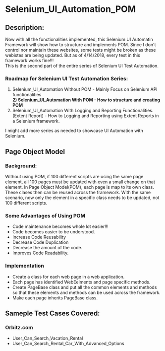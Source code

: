 # Selenium_UI_Automation_POM
## Description:
Now with all the functionalities implemented, this Selenium UI Automatin Framework will show how to structure and implements POM. Since I don't control nor maintain these websites, some tests might be broken as these webistes are being updated. But as of 4/14/2018, every test in this framework works fine!!!  
This is the second part of the entire series of Selenium UI Test Automation.  

### Roadmap for Selenium UI Test Automation Series:
1) Selenium_UI_Automation Without POM - Mainly Focus on Selenium API functionalities      
**2) Selenium_UI_Automation With POM - How to structure and creating POM**   
3) Selenium_UI_Automation With Logging and Reporting Functionalities.(Extent Report) - How to Logging and Reporting using Extent Reports in a Selenium framework.          

I might add more series as needed to showcase UI Automation with Selenium.  

## Page Object Model
### Background:
Without using POM, if 100 different scripts are using the same page element, all 100 pages must be updated with even a small change on  that element. 
In Page Object Model(POM), each page is map to its own class. These clases then can be reused across the framework. 
With the same scenario, now only the element in a specific class needs to be updated, not 100 different scripts.

### Some Advantages of Using POM
* Code maintenance becomes whole lot easier!!!
* Code becomes easier to be understood.
* Increase Code Reusability
* Decrease Code Duplication
* Decrease the amount of the code.
* Improves Code Readability.

### Implementation 
* Create a class for each web page in a web application.
* Each page has identified WebEelments and page specific methods.
* Create PageBase class and put all the common elements and methods so that these elements and methods can be used across the framework.
* Make each page inherits PageBase class.

## Sameple Test Cases Covered:
### Orbitz.com
* User_Can_Search_Vacation_Rental
* User_Can_Search_Rental_Car_With_Advanced_Options

